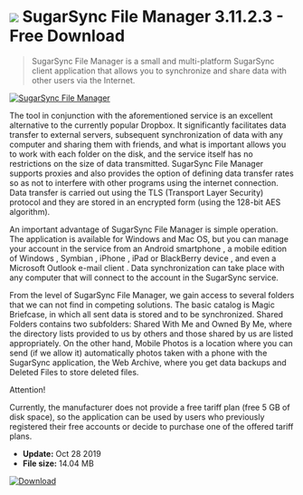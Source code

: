 # ![](https://cdn.softexe.net/static/icon/1/sugarsync-file-manager-8317.png) SugarSync File Manager 3.11.2.3 - Free Download

> SugarSync File Manager is a small and multi-platform SugarSync client application that allows you to synchronize and share data with other users via the Internet.

[![SugarSync File Manager](https://gallery.dpcdn.pl/imgc/Tools/7896/g_-_420x350_1.5_-_x20130219134212_00.png)](https://softexe.net/win/internet/cloud-storage/sugarsync-file-manager:hcpg.html)

The tool in conjunction with the aforementioned service is an excellent alternative to the currently popular Dropbox. It significantly facilitates data transfer to external servers, subsequent synchronization of data with any computer and sharing them with friends, and what is important allows you to work with each folder on the disk, and the service itself has no restrictions on the size of data transmitted. SugarSync File Manager supports proxies and also provides the option of defining data transfer rates so as not to interfere with other programs using the internet connection. Data transfer is carried out using the TLS (Transport Layer Security) protocol and they are stored in an encrypted form (using the 128-bit AES algorithm).
 
 An important advantage of SugarSync File Manager is simple operation. The application is available for Windows and Mac OS, but you can manage your account in the service from an Android smartphone , a mobile edition of Windows , Symbian , iPhone , iPad or BlackBerry device , and even a Microsoft Outlook e-mail client . Data synchronization can take place with any computer that will connect to the account in the SugarSync service.
 
 From the level of SugarSync File Manager, we gain access to several folders that we can not find in competing solutions. The basic catalog is Magic Briefcase, in which all sent data is stored and to be synchronized. Shared Folders contains two subfolders: Shared With Me and Owned By Me, where the directory lists provided to us by others and those shared by us are listed appropriately. On the other hand, Mobile Photos is a location where you can send (if we allow it) automatically photos taken with a phone with the SugarSync application, the Web Archive, where you get data backups and Deleted Files to store deleted files.
 
 Attention!
 
 Currently, the manufacturer does not provide a free tariff plan (free 5 GB of disk space), so the application can be used by users who previously registered their free accounts or decide to purchase one of the offered tariff plans.


- **Update:** Oct 28 2019
- **File size:** 14.04 MB

[![Download](https://cdn.softexe.net/static/img/download.png)](https://softexe.net/win/internet/cloud-storage/sugarsync-file-manager:hcpg.html)

